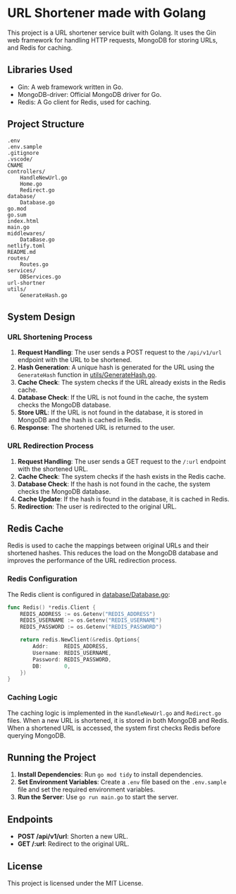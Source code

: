 # URL Shortener made with Golang

This project is a URL shortener service built with Golang. It uses the Gin web framework for handling HTTP requests, MongoDB for storing URLs, and Redis for caching.

## Libraries Used

- Gin: A web framework written in Go.
- MongoDB-driver: Official MongoDB driver for Go.
- Redis: A Go client for Redis, used for caching.

## Project Structure

```
.env
.env.sample
.gitignore
.vscode/
CNAME
controllers/
    HandleNewUrl.go
    Home.go
    Redirect.go
database/
    Database.go
go.mod
go.sum
index.html
main.go
middlewares/
    DataBase.go
netlify.toml
README.md
routes/
    Routes.go
services/
    DBServices.go
url-shortner
utils/
    GenerateHash.go
```

## System Design

### URL Shortening Process

1. **Request Handling**: The user sends a POST request to the `/api/v1/url` endpoint with the URL to be shortened.
2. **Hash Generation**: A unique hash is generated for the URL using the `GenerateHash` function in [utils/GenerateHash.go](utils/GenerateHash.go).
3. **Cache Check**: The system checks if the URL already exists in the Redis cache.
4. **Database Check**: If the URL is not found in the cache, the system checks the MongoDB database.
5. **Store URL**: If the URL is not found in the database, it is stored in MongoDB and the hash is cached in Redis.
6. **Response**: The shortened URL is returned to the user.

### URL Redirection Process

1. **Request Handling**: The user sends a GET request to the `/:url` endpoint with the shortened URL.
2. **Cache Check**: The system checks if the hash exists in the Redis cache.
3. **Database Check**: If the hash is not found in the cache, the system checks the MongoDB database.
4. **Cache Update**: If the hash is found in the database, it is cached in Redis.
5. **Redirection**: The user is redirected to the original URL.

## Redis Cache

Redis is used to cache the mappings between original URLs and their shortened hashes. This reduces the load on the MongoDB database and improves the performance of the URL redirection process.

### Redis Configuration

The Redis client is configured in [database/Database.go](database/Database.go):

```go
func Redis() *redis.Client {
    REDIS_ADDRESS := os.Getenv("REDIS_ADDRESS")
    REDIS_USERNAME := os.Getenv("REDIS_USERNAME")
    REDIS_PASSWORD := os.Getenv("REDIS_PASSWORD")

    return redis.NewClient(&redis.Options{
        Addr:     REDIS_ADDRESS,
        Username: REDIS_USERNAME,
        Password: REDIS_PASSWORD,
        DB:       0,
    })
}
```

### Caching Logic

The caching logic is implemented in the `HandleNewUrl.go` and `Redirect.go` files. When a new URL is shortened, it is stored in both MongoDB and Redis. When a shortened URL is accessed, the system first checks Redis before querying MongoDB.

## Running the Project

1. **Install Dependencies**: Run `go mod tidy` to install dependencies.
2. **Set Environment Variables**: Create a `.env` file based on the `.env.sample` file and set the required environment variables.
3. **Run the Server**: Use `go run main.go` to start the server.

## Endpoints

- **POST /api/v1/url**: Shorten a new URL.
- **GET /:url**: Redirect to the original URL.

## License

This project is licensed under the MIT License.
